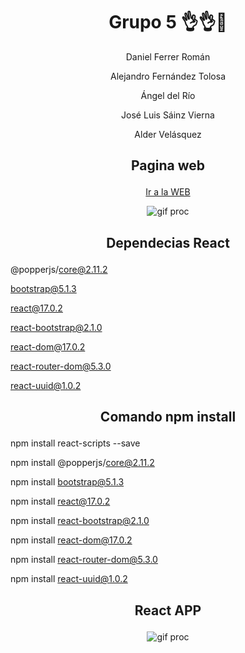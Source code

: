 <h1 align="center">Grupo 5 👌👌🤳</h1>
<p align="center">Daniel Ferrer Román</p>
<p align="center">Alejandro Fernández Tolosa</p>
<p align="center">Ángel del Río</p>
<p align="center">José Luis Sáinz Vierna</p>
<p align="center">Alder Velásquez</p>

##  <p align="center">Pagina web</p>

<p align="center"><a href="https://maxprain12.github.io/grupo5-react/">Ir a la WEB</a></p>

<div align="center" > 
 
![gif proc](https://media.giphy.com/media/rYRYpCxwuRnfJchL45/giphy.gif)

</div>
 
 
##  <p align="center">Dependecias React</p>

 @popperjs/core@2.11.2
 
 bootstrap@5.1.3
 
 react@17.0.2
 
 react-bootstrap@2.1.0
 
 react-dom@17.0.2
 
 react-router-dom@5.3.0
 
 react-uuid@1.0.2

## <p align="center">Comando npm install</p>

 npm install react-scripts --save

 npm install @popperjs/core@2.11.2
 
 npm install bootstrap@5.1.3
 
 npm install react@17.0.2
 
 npm install react-bootstrap@2.1.0
 
 npm install react-dom@17.0.2
 
 npm install react-router-dom@5.3.0
 
 npm install react-uuid@1.0.2

 



##  <p align="center">React APP</p> 

<div align="center" > 

  ![gif proc](https://media.giphy.com/media/qgQUggAC3Pfv687qPC/giphy.gif)
 
</div>


